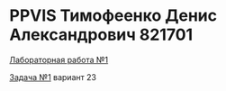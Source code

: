# PPVIS Тимофеенко Денис Александрович 821701 


[Лабораторная работа №1](Swimming.docx)


[Задача №1](Airship.drowio) вариант 23

